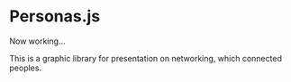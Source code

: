 # Personas.js

Now working...

This is a graphic library for presentation on networking, which connected peoples.
